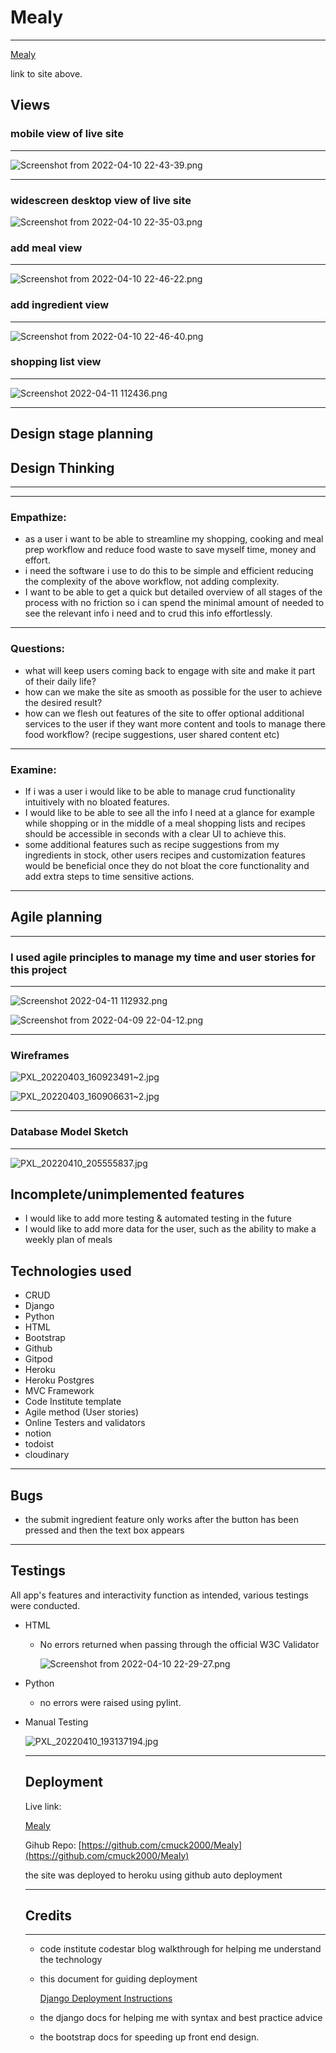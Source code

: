 # Mealy

---

[Mealy](https://mealy-app.herokuapp.com/)

link to site above.

## Views

### mobile view of live site

---

![Screenshot from 2022-04-10 22-43-39.png](Mealy%206e5b8/Screenshot_from_2022-04-10_22-43-39.png)

---

### widescreen desktop view of live site

![Screenshot from 2022-04-10 22-35-03.png](Mealy%206e5b8/Screenshot_from_2022-04-10_22-35-03.png)

### add meal view

---

![Screenshot from 2022-04-10 22-46-22.png](Mealy%206e5b8/Screenshot_from_2022-04-10_22-46-22.png)

### add ingredient view

---

![Screenshot from 2022-04-10 22-46-40.png](Mealy%206e5b8/Screenshot_from_2022-04-10_22-46-40.png)

### shopping list view

---

![Screenshot 2022-04-11 112436.png](Mealy%206e5b8/Screenshot_2022-04-11_112436.png)

---

## Design stage planning

## Design Thinking

---

---

### Empathize:

- as a user i want to be able to streamline my shopping, cooking and meal prep workflow and reduce food waste to save myself time, money and effort.
- i need the software i use to do this to be simple and efficient reducing the complexity of the above workflow, not adding complexity.
- I want to be able to get a quick but detailed overview of all stages of the process with no friction so i can spend the minimal amount of needed to see the relevant info i need and to crud this info effortlessly.

---

### Questions:

- what will keep users coming back to engage with site and make it part of their daily life?
- how can we make the site as smooth as possible for the user to achieve the desired result?
- how can we flesh out features of the site to offer optional additional services to the user if they want more content and tools to manage there food workflow? (recipe suggestions, user shared content etc)

---

### Examine:

- If i was a user i would like to be able to manage crud functionality intuitively with no bloated features.
- I would like to be able to see all the info I need at a glance for example while shopping or in the middle of a meal shopping lists and recipes should be accessible in seconds with a clear UI to achieve this.
- some additional features such as recipe suggestions from my ingredients in stock, other users recipes and customization features would be beneficial once they do not bloat the core functionality and add extra steps to time sensitive actions.

---

## Agile planning

---

### I used agile principles to manage my time and user stories for this project

---

![Screenshot 2022-04-11 112932.png](Mealy%206e5b8/Screenshot_2022-04-11_112932.png)

![Screenshot from 2022-04-09 22-04-12.png](Mealy%206e5b8/Screenshot_from_2022-04-09_22-04-12.png)

---

### Wireframes

![PXL_20220403_160923491~2.jpg](Mealy%206e5b8/PXL_20220403_1609234912.jpg)

![PXL_20220403_160906631~2.jpg](Mealy%206e5b8/PXL_20220403_1609066312.jpg)

---

### Database Model Sketch

---

![PXL_20220410_205555837.jpg](Mealy%206e5b8/PXL_20220410_205555837.jpg)

## Incomplete/unimplemented features

- I would like to add more testing & automated testing in the future
- I would like to add more data for the user, such as the ability to make a weekly plan of meals

## Technologies used

- CRUD
- Django
- Python
- HTML
- Bootstrap
- Github
- Gitpod
- Heroku
- Heroku Postgres
- MVC Framework
- Code Institute template
- Agile method (User stories)
- Online Testers and validators
- notion
- todoist
- cloudinary

---

## Bugs

- the submit ingredient feature only works after the button has been pressed and  then the text box appears

---

## Testings

All app's features and interactivity function as intended, various testings were conducted.

- HTML
    - No errors returned when passing through the official W3C Validator
        
        ![Screenshot from 2022-04-10 22-29-27.png](Mealy%206e5b8/Screenshot_from_2022-04-10_22-29-27.png)
        
- Python
    - no errors were raised using pylint.
- Manual Testing
    
    ![PXL_20220410_193137194.jpg](Mealy%206e5b8/PXL_20220410_193137194.jpg)
    
    ---
    
    ## Deployment
    
    Live link: 
    
    [Mealy](https://mealy-app.herokuapp.com/)
    
    Gihub Repo: [https://github.com/cmuck2000/Mealy](https://github.com/cmuck2000/Mealy)
    
    the site was deployed to heroku using github auto deployment
    
    ---
    
    ## Credits
    
    ---
    
    - code institute codestar blog walkthrough for helping me understand the technology
    - this document for guiding deployment
        
        [Django Deployment Instructions](https://docs.google.com/document/d/1P5CWvS5cYalkQOLeQiijpSViDPogtKM7ZGyqK-yehhQ/edit)
        
    - the django docs for helping me with syntax and best practice advice
    - the bootstrap docs for speeding up front end design.
